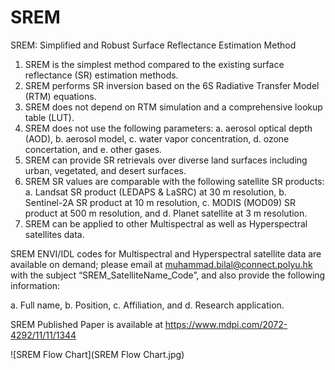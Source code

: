 # SREM
SREM: Simplified and Robust Surface Reflectance Estimation Method

1.	SREM is the simplest method compared to the existing surface reflectance (SR) estimation methods. 
2.	SREM performs SR inversion based on the 6S Radiative Transfer Model (RTM) equations.
3.	SREM does not depend on RTM simulation and a comprehensive lookup table (LUT).
4.	SREM does not use the following parameters:
a. aerosol optical depth (AOD),
b.	aerosol model,
c.	water vapor concentration,
d.	ozone concertation, and
e.	other gases.
5.	SREM can provide SR retrievals over diverse land surfaces including urban, vegetated, and desert surfaces.
6.	SREM SR values are comparable with the following satellite SR products:
a.	Landsat SR product (LEDAPS & LaSRC) at 30 m resolution, 
b.	Sentinel-2A SR product at 10 m resolution, 
c.	MODIS (MOD09) SR product at 500 m resolution, and 
d.	Planet satellite at 3 m resolution. 
7.	SREM can be applied to other Multispectral as well as Hyperspectral satellites data. 

SREM ENVI/IDL codes for Multispectral and Hyperspectral satellite data are available on demand; please email at muhammad.bilal@connect.polyu.hk with the subject “SREM_SatelliteName_Code”, and also provide the following information:

a.	Full name, 
b.	Position, 
c.	Affiliation, and
d.	Research application.

SREM Published Paper is available at https://www.mdpi.com/2072-4292/11/11/1344

![SREM Flow Chart](SREM Flow Chart.jpg)
